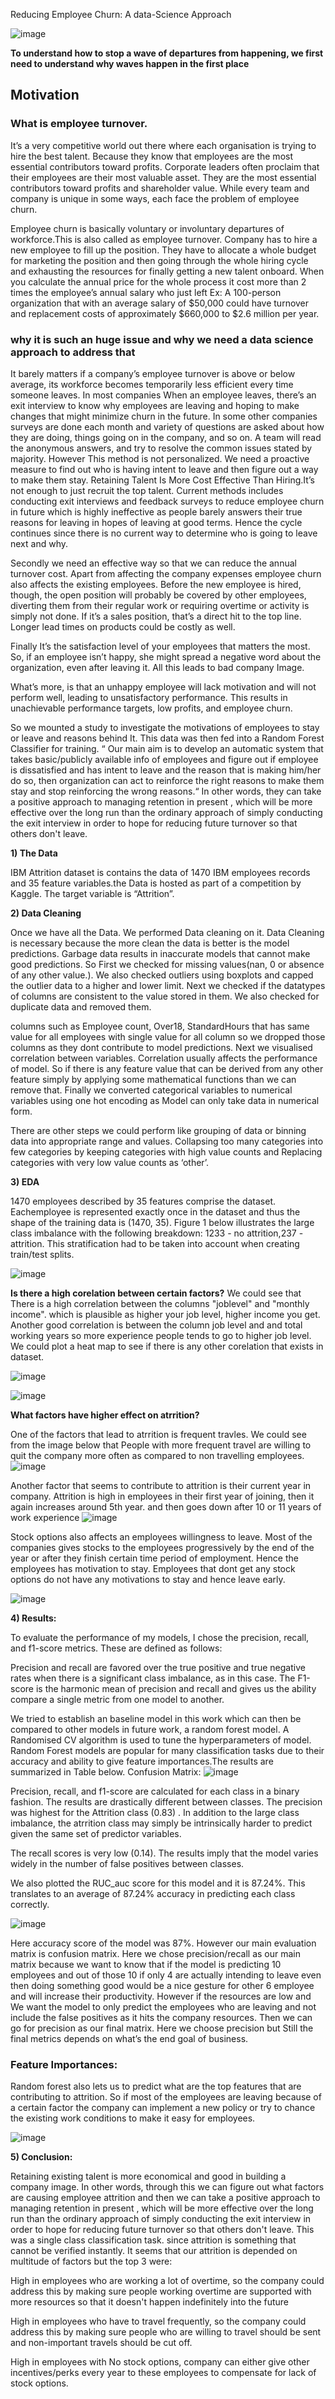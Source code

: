 Reducing Employee Churn: A data-Science Approach

![image](https://user-images.githubusercontent.com/17712770/116509418-1b26c680-a878-11eb-8b03-7553391902fa.png)

**To understand how to stop a wave of departures from happening, 
we first need to understand why waves happen in the first place**

## Motivation

### What is employee turnover. 

It’s a very competitive world out there where each organisation is trying to hire the best talent. Because they know that employees are the most essential contributors toward profits. Corporate leaders often proclaim that their employees are their most valuable asset. They are the most essential contributors toward profits and shareholder value. While every team and company is unique in some ways, each face the problem of employee churn. 

Employee churn is basically voluntary or involuntary departures of workforce.This is also called as employee turnover. Company has to hire a new employee to fill up the position. They have to allocate a whole budget for marketing the position and then going through the whole hiring cycle and exhausting the resources for finally getting a new talent onboard. When you calculate the annual price for the whole process it cost more than 2 times the employee’s annual salary who just left Ex: A 100-person organization that with an average salary of $50,000 could have turnover and replacement costs of approximately $660,000 to $2.6 million per year.

### why it is such an huge issue and why we need a data science approach to address that
It barely matters if a company’s employee turnover is above or below average, its workforce becomes temporarily less efficient every time someone leaves. In most companies When an employee leaves, there’s an exit interview to know why employees are leaving and hoping to make changes that might minimize churn in the future. In some other companies surveys are done each month and variety of questions are asked about how they are doing, things going on in the company, and so on. A team will read the anonymous answers, and try to resolve the common issues stated by majority. However This method is not personalized. We need a proactive measure to find out who is having intent to leave and then figure out a way to make them stay. Retaining Talent Is More Cost Effective Than Hiring.It’s not enough to just recruit the top talent. Current methods includes conducting exit interviews and feedback surveys to reduce employee churn in future which is highly ineffective as people barely answers their true reasons for leaving in hopes of leaving at good terms. Hence the cycle continues since there is no current way to determine who is going to leave next and why. 

Secondly we need an effective way so that we can reduce the annual turnover cost. Apart from affecting the company expenses employee churn also affects the existing employees. Before the new employee is hired, though, the open position will probably be covered by other employees, diverting them from their regular work or requiring overtime or activity is simply not done. If it’s a sales position, that’s a direct hit to the top line. Longer lead times on products could be costly as well. 

Finally It’s the satisfaction level of your employees that matters the most. So, if an employee isn’t happy, she might spread a negative word about the organization, even after leaving it. All this leads to bad company Image.

What’s more, is that an unhappy employee will lack motivation and will not perform well, leading to unsatisfactory performance. This results in unachievable performance targets, low profits, and employee churn. 

So we mounted a study to investigate the motivations of employees to stay or leave and reasons behind It. This data was then fed into a Random Forest Classifier for training. 
“ Our main aim is to develop an automatic system that takes basic/publicly available info of employees and figure out if employee is dissatisfied and has intent to leave and the reason that is making him/her do so, then organization can act to reinforce the right reasons to make them stay and stop reinforcing the wrong reasons.“ In other words, they can take a positive approach to managing retention in present , which will be more effective over the long run than the ordinary approach of  simply conducting the exit interview in order to hope for  reducing future turnover so that others don't leave. 

**1) The Data**

IBM Attrition dataset is contains the data of 1470 IBM employees records and 35 feature variables.the Data is hosted as part of a competition by Kaggle. The target variable is “Attrition”.

**2) Data Cleaning**

Once we have all the Data. We performed Data cleaning on it. Data Cleaning is necessary because the more clean the data is better is the model predictions. Garbage  data results in inaccurate models that cannot make good predictions. So First we checked for missing values(nan, 0 or absence of any other value.). We also checked outliers using boxplots and capped the outlier data to a higher and lower limit. Next we checked if the datatypes of columns are consistent to the value stored in them. We also checked for duplicate data and removed them. 

columns such as Employee count, Over18, StandardHours that has same value for all employees with single value for all column so we dropped those columns as they dont contribute to model predictions. Next we visualised correlation between variables. Correlation usually affects the performance of model. So if there is any feature value that can be derived from any other feature simply by applying some mathematical functions than we can remove that. Finally we converted categorical variables to numerical variables using one hot encoding as Model can only take data in numerical form. 

There are other steps we could perform like grouping of data or binning data into appropriate range and values. Collapsing too many categories into few categories by keeping categories with high value counts and Replacing categories with very low value counts as ‘other’. 

**3) EDA**

1470 employees described by 35 features comprise the dataset. Eachemployee is represented exactly once in the dataset and thus the shape of the training data is (1470, 35). Figure 1 below illustrates the large class imbalance with the following breakdown: 1233 - no attrition,237 - attrition. This stratification had to be taken into account when creating train/test splits.

![image](https://user-images.githubusercontent.com/17712770/132645614-f47c9d18-96e5-42e6-bc41-65a85e05c687.png)

**Is there a high corelation between certain factors?**
We could see that There is a high correlation between the columns "joblevel" and "monthly income". which is plausible as higher your job level, higher income you get. Another good correlation is between the column job level and and total working years so more experience people tends to go to higher job level. We could plot a heat map to see if there is any other corelation that exists in dataset.

![image](https://user-images.githubusercontent.com/17712770/116511548-73ab9300-a87b-11eb-8526-bd2c5501d5be.png)

![image](https://user-images.githubusercontent.com/17712770/116511612-8b831700-a87b-11eb-990f-eee3bca215e7.png)

**What factors have higher effect on atrrition?**

One of the factors that lead to atrrition is frequent travles. We could see from the image below that People with more frequent travel are willing to quit the company more often as compared to non travelling employees. 
![image](https://user-images.githubusercontent.com/17712770/132648828-03692852-add0-4800-80e2-695f47e31d63.png)

Another factor that seems to contribute to attrition is their current year in company. Attrition is high in employees in their first year of joining, then it again increases around 5th year. and then goes down after 10 or 11 years of work experience
![image](https://user-images.githubusercontent.com/17712770/132649193-b31ea834-29e0-45b5-9ad9-09c38be7f0b5.png)

Stock options also affects an employees willingness to leave. Most of the companies gives stocks to the employees progressively by the end of the year or after they finish certain time period of employment. Hence the employees has motivation to stay. Employees that dont get any stock options do not have any motivations to stay and hence leave early. 

![image](https://user-images.githubusercontent.com/17712770/132649327-d425e162-91b9-49cf-93ad-0dca30292e67.png)

**4) Results:**

To evaluate the performance of my models, I chose the precision, recall, and f1-score metrics. These are defined as follows:

Precision and recall are favored over the true positive and true negative rates when there is a significant class imbalance, as in this case. The F1-score is the harmonic mean of precision and recall and gives us the ability compare a single metric from one model to another.

We tried to establish an baseline model in this work which can then be compared to other models in future work, a random forest model. A Randomised CV algorithm is used to tune the hyperparameters of model. Random Forest models are popular for many classification tasks due to their accuracy and ability to give feature importances.The results are summarized in Table below.
Confusion Matrix: 
![image](https://user-images.githubusercontent.com/17712770/133558724-bc29d174-147b-4540-91ad-e166423dc255.png)

Precision, recall, and f1-score are calculated for each class in a binary fashion. The results are drastically different between classes. The precision was highest for the Attrition class (0.83) . In addition to the large class imbalance, the atrrition class may simply be intrinsically harder to predict given the same set of predictor variables.

The recall scores is very low (0.14). The results imply that the model varies widely in the number of false positives between classes.

We also plotted the RUC_auc score for this model and it is 87.24%. This translates to an average of 87.24% accuracy in predicting each class correctly.

![image](https://user-images.githubusercontent.com/17712770/116512151-6e9b1380-a87c-11eb-8f5f-07881af60e3e.png)

Here accuracy score of the model was 87%. However our main evaluation matrix is confusion matrix. Here we chose precision/recall as our main matrix because we want to know that if the model is predicting 10 employees and out of those 10 if only 4 are actually intending to leave even then doing something good would be a nice gesture for other 6 employee and will increase their productivity. However if the resources are low and We want the model to only predict the employees who are leaving and not include the false positives as it hits the company resources. Then we can go for precision as our final matrix. Here we choose precision but Still the final metrics depends on what’s the end goal of business.

### Feature Importances:

Random forest also lets us to predict what are the top features that are contributing to attrition. So if most of the employees are leaving because of a certain factor the company can implement a new policy or try to chance the existing work conditions to make it easy for employees.

![image](https://user-images.githubusercontent.com/17712770/116514368-c6874980-a87f-11eb-9427-c92653498029.png)

**5) Conclusion:**

Retaining existing talent is more  economical and good in building a company image. In other words, through this we can figure out what factors are causing employee attrition and then we can take a positive approach to managing retention in present , which will be more effective over the long run than the ordinary approach of  simply conducting the exit interview in order to hope for  reducing future turnover so that others don't leave. This was a single class classification task. since attrition is something that cannot be verified instantly. It seems that our attrition is depended on multitude of factors but the top 3 were:

High in employees who are working a lot of overtime, so the company could address this by making sure people working overtime are supported with more resources so that it doesn't happen indefinitely into the future

High in employees who have to travel frequently, so the company could address this by making sure people who are willing to travel should be sent and non-important travels should be cut off.

High in employees with No stock options, company can either give other incentives/perks every year to these employees to compensate for lack of stock options.







